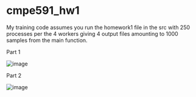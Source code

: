 # cmpe591_hw1

My training code assumes you run the homework1 file in the src with 250 processes per the 4 workers giving 4 output files amounting to 1000 samples from the main function.

Part 1

![image](https://github.com/user-attachments/assets/6a7f80cc-4f75-4198-8803-874d96c068ec)

Part 2

![image](https://github.com/user-attachments/assets/2a362569-e5c1-4455-81c3-161d4fa162b1)
